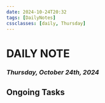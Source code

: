 ```yaml
---
date: 2024-10-24T20:32
tags: [DailyNotes]
cssclasses: [daily, Thursday]
---
```

# DAILY NOTE
### *Thursday, October 24th, 2024*

## Ongoing Tasks
